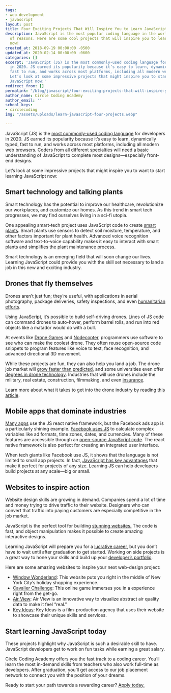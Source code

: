 ```yaml
---
tags:
- web-development
- javascript
layout: post
title: Four Exciting Projects That Will Inspire You to Learn JavaScript Right Now
description: JavaScript is the most popular coding language in the world for a variety
  of reasons. Here are some cool projects that will inspire you to learn JavaScript
  now!
created_at: 2018-09-19 00:00:00 -0500
updated_at: 2020-02-14 00:00:00 -0600
categories: []
excerpt: 'JavaScript (JS) is the most commonly-used coding language for developers
  in 2020. JS earned its popularity because it’s easy to learn, dynamically typed,
  fast to run, and works across most platforms, including all modern web browsers.
  Let’s look at some impressive projects that might inspire you to start learning
  JavaScript now:'
redirect_from: []
permalink: "/blog/javascript/four-exciting-projects-that-will-inspire-you-to-learn-javascript/"
author_name: Circle Coding Academy
author_email: ''
school_keys:
- circlecoding
img: "/assets/uploads/learn-javascript-four-projects.webp"

---
```

JavaScript (JS) is the [most commonly-used coding language](https://stackify.com/popular-programming-languages-2018/) for developers in 2020. JS earned its popularity because it’s easy to learn, dynamically typed, fast to run, and works across most platforms, including all modern web browsers. Coders from all different specialties will need a basic understanding of JavaScript to complete most designs—especially front-end designs.

Let’s look at some impressive projects that might inspire you to want to start learning JavaScript now:

## Smart technology and talking plants

Smart technology has the potential to improve our healthcare, revolutionize our workplaces, and customize our homes. As this trend in smart tech progresses, we may find ourselves living in a sci-fi utopia.

One appealing smart-tech project uses JavaScript code to create [smart plants](http://www.webondevices.com/the-arduino-plant-with-javascript-voice-recognition/). Smart plants use sensors to detect soil moisture, temperature, and other factors important for plant health. Advanced voice recognition software and text-to-voice capability makes it easy to interact with smart plants and simplifies the plant maintenance process.

Smart technology is an emerging field that will soon change our lives. Learning JavaScript could provide you with the skill set necessary to land a job in this new and exciting industry.

## Drones that fly themselves

Drones aren’t just fun; they’re useful, with applications in aerial photography, package deliveries, safety inspections, and even [humanitarian efforts](https://www.virgin.com/virgin-unite/business-innovation/humanitarian-sky-drones-disaster-response).

Using JavaScript, it’s possible to build self-driving drones. Lines of JS code can command drones to auto-hover, perform barrel rolls, and run into red objects like a matador would do with a bull.

At events like [Drone Games](http://dronegames.co/) and [Nodecopter](http://www.nodecopter.com/), programmers use software to see who can make the coolest drone. They often reuse open-source code snippets to program features like voice to text, face recognition, and advanced directional 3D movement.

While these projects are fun, they can also help you land a job. The drone job market will [grow faster than predicted](http://www.govtech.com/budget-finance/Drone-Related-Job-Growth-to-Outpace-Predictions.html), and some universities even offer [degrees in drone technology](http://www.govtech.com/budget-finance/Drone-Related-Job-Growth-to-Outpace-Predictions.html). Industries that will use drones include the military, real estate, construction, filmmaking, and even [insurance](https://uavcoach.com/uav-jobs/#guide-5).

Learn more about what it takes to get into the drone industry by reading [this article](https://jobs.ieee.org/jobs/content/Drones-are-a-big-job-opportunity-but-for-new-engin-2017-02-10).

## Mobile apps that dominate industries

[Many apps](https://brainhub.eu/blog/famous-apps-built-with-react-native/) use the JS react native framework, but the Facebook ads app is a particularly shining example. [Facebook uses JS](https://code.fb.com/developer-tools/react-native-for-android-how-we-built-the-first-cross-platform-react-native-app/) to calculate complex variables like ad formats, time zones, dates, and currencies. Many of these features are accessible through an [open-source JavaScript code](https://medium.mybridge.co/amazing-javascript-projects-for-the-past-year-v-2018-2f114c6bd70a). The react native framework is also perfect for creating an integrated user interface.

When tech giants like Facebook use JS, it shows that the language is not limited to small app projects. In fact, [JavaScript has key advantages](https://www.telerik.com/blogs/5-benefits-of-reactjs-to-brighten-a-cloudy-day) that make it perfect for projects of any size. Learning JS can help developers build projects at any scale—big or small.

## Websites to inspire action

Website design skills are growing in demand. Companies spend a lot of time and money trying to drive traffic to their website. Designers who can convert that traffic into paying customers are especially competitive in the job market.

JavaScript is the perfect tool for building [stunning websites.](http://webdesignerwall.com/trends/30-truly-interactive-websites-built-css-javascript) The code is fast, and object manipulation makes it possible to create amazing interactive designs.

Learning JavaScript will prepare you for a [lucrative career](https://austincodingacademy.com/blog/web-development/what-will-you-make-as-a-full-time-web-developer/), but you don’t have to wait until after graduation to get started. Working on side projects is a great way to hone your skills and build up your [developer’s portfolio](https://austincodingacademy.com/blog/web-development/what-are-companies-looking-for-in-a-web-developers-portfolio/).

Here are some amazing websites to inspire your next web-design project:

* [Window Wonderland](https://windowwonderland.withgoogle.com/): This website puts you right in the middle of New York City’s holiday shopping experience.
* [Cavalier Challenge](https://cavalierchallenge.com/): This online game immerses you in a experience right from the get-go.
* [Air View](https://airview.blueair.com/): Air View is an innovative way to visualize abstract air quality data to make it feel “real.”
* [Key Ideas](http://www.keyideas.net/): Key Ideas is a film-production agency that uses their website to showcase their unique skills and services.

## Start learning JavaScript today

These projects highlight why JavaScript is such a desirable skill to have. JavaScript developers get to work on fun tasks while earning a great salary.

Circle Coding Academy offers you the fast track to a coding career. You’ll learn the most in-demand skills from teachers who also work full-time as developers. After graduation, you’ll get access to our job placement network to connect you with the position of your dreams.

Ready to start your path towards a rewarding career? [Apply today.](https://circlecoding.com/apply/)